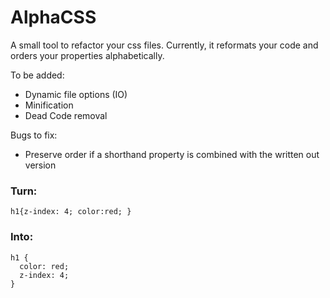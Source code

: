 # AlphaCSS
A small tool to refactor your css files. Currently, it reformats your code and orders your properties alphabetically.

To be added:

 - Dynamic file options (IO)
 - Minification
 - Dead Code removal
 
Bugs to fix:

  - Preserve order if a shorthand property is combined with the written out version

### Turn:

```
h1{z-index: 4; color:red; }
```

### Into:

```
h1 {
  color: red;
  z-index: 4;
}
```
